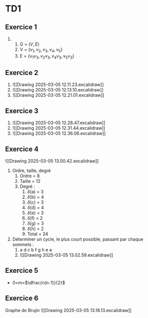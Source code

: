 # TD1

## Exercice 1
1) 
	1) G = ($V,E$)
	2) V = {$v_1,v_2,v_3,v_4,v_5$}
	3) E = {$v_1v_3,v_2v_3,v_4v_3,v_5v_3$}

## Exercice 2

1) ![[Drawing 2025-03-05 12.11.23.excalidraw]]
2) ![[Drawing 2025-03-05 12.13.10.excalidraw]]
3) ![[Drawing 2025-03-05 12.21.01.excalidraw]]

## Exercice 3

1) ![[Drawing 2025-03-05 12.28.47.excalidraw]]
2) ![[Drawing 2025-03-05 12.31.44.excalidraw]]
3) ![[Drawing 2025-03-05 12.36.06.excalidraw]]

## Exercice 4


![[Drawing 2025-03-05 13.00.42.excalidraw]]

1) Ordre, taille, degré
	1) Ordre = 8
	2) Taille = 12
	3) Degré :
		1) $\delta$(a) = 3
		2) $\delta$(b) = 4
		3) $\delta$(c) = 3
		4) $\delta$(d) = 4
		5) $\delta$(e) = 3
		6) $\delta$(f) = 2
		7) $\delta$(g) = 3
		8) $\delta$(h) = 2
		9) Total = 24
2) Déterminer un cycle, le plus court possible, passant par chaque sommets :
	1) a d c b f g h e a
	2) ![[Drawing 2025-03-05 13.02.59.excalidraw]] 

## Exercice 5

- 0<m<$\dfrac{n(n-1)}{2}$ 

## Exercice 6

Graphe de Brujin
![[Drawing 2025-03-05 13.18.13.excalidraw]]

